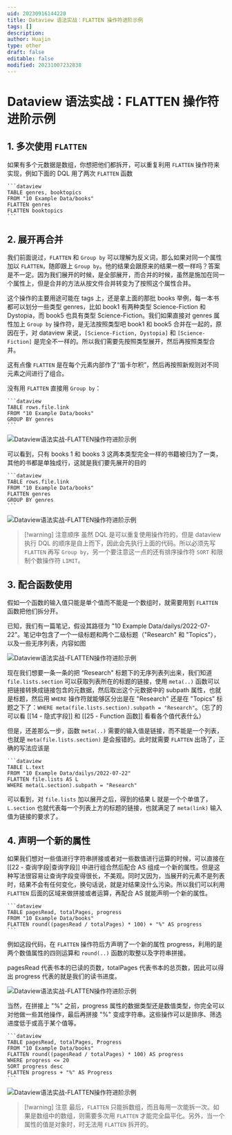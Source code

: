 ```yaml
---
uid: 20230916144220
title: Dataview 语法实战：FLATTEN 操作符进阶示例
tags: []
description: 
author: Huajin
type: other
draft: false
editable: false
modified: 20231007232838
---
```


# Dataview 语法实战：FLATTEN 操作符进阶示例

## 1. 多次使用 `FLATTEN`

如果有多个元数据是数组，你想把他们都拆开，可以重复利用 `FLATTEN` 操作符来实现，例如下面的 DQL 用了两次 `FLATTEN` 函数

`````示例代码
```dataview
TABLE genres, booktopics
FROM "10 Example Data/books"
FLATTEN genres
FLATTEN booktopics
```
`````

## 2. 展开再合并

我们前面说过，`FLATTEN` 和 `Group by` 可以理解为反义词，那么如果对同一个属性加以 `FLATTEN`，随即跟上 `Group by`。他的结果会跟原来的结果一模一样吗？答案是不一定。因为我们展开的时候，是全部展开，而合并的时候，虽然是施加在同一个属性上，但是合并的方法从按文件合并转变为了按照这个属性合并。

这个操作的主要用途可能在 tags 上，还是拿上面的那批 books 举例，每一本书都可以划分一些类型 genres，比如 book1 有两种类型 Science-Fiction 和 Dystopia，而 book5 也具有类型 Science-Fiction。我们如果直接对 genres 属性加上 `Group by` 操作符，是无法按照类型吧 book1 和 book5 合并在一起的，原因在于，对 dataview 来说，`[Science-Fiction, Dystopia]` 和 `[Science-Fiction]` 是完全不一样的。所以我们需要先按照类型展开，然后再按照类型合并。

这有点像 `FLATTEN` 是在每个元素内部作了“笛卡尔积”，然后再按照新规则对不同元素之间进行了组合。

没有用 `FLATTEN` 直接用 `Group by`：

`````示例代码
```dataview
TABLE rows.file.link
FROM "10 Example Data/books"
GROUP BY genres
```
`````

![Dataview语法实战-FLATTEN操作符进阶示例](https://cdn.pkmer.cn/images/Pasted%20image%2020230831205113.png!pkmer)

可以看到，只有 books 1 和 books 3 这两本类型完全一样的书籍被归为了一类，其他的书都是单独成行，这就是我们要先展开的目的

`````示例代码
```dataview
TABLE rows.file.link
FROM "10 Example Data/books"
FLATTEN genres
GROUP BY genres
```
`````

![Dataview语法实战-FLATTEN操作符进阶示例](https://cdn.pkmer.cn/images/Pasted%20image%2020230831205015.png!pkmer)

> [!warning] 注意顺序
> 虽然 DQL 是可以重复使用操作符的，但是 dataview 执行 DQL 的顺序是自上而下，因此会先执行上面的代码。所以必须先写 `FLATTEN` 再写 `Group by`，另一个要注意这一点的还有排序操作符 `SORT` 和限制个数操作符 `LIMIT`。

## 3. 配合函数使用

假如一个函数的输入值只能是单个值而不能是一个数组时，就需要用到 `FLATTEN` 函数把他们拆分开。

已知，我们有一篇笔记，假设其路径为 "10 Example Data/dailys/2022-07-22"。笔记中包含了一个一级标题和两个二级标题（"Research" 和 "Topics"），以及一些无序列表，内容如图

![Dataview语法实战-FLATTEN操作符进阶示例](https://cdn.pkmer.cn/images/Pasted%20image%2020230831213816.png!pkmer)

现在我们想要一条一条的把 “Research" 标题下的无序列表列出来，我们知道 `file.lists.section` 可以获取列表所在的标题的链接，使用 `meta(..)` 函数可以把链接转换成链接包含的元数据，然后取出这个元数据中的 subpath 属性，也就是标题，然后用 `WHERE` 操作符就能够区分出是在 "Research" 还是在 "Topics" 标题之下了：`WHERE meta(file.lists.section).subpath = "Research"`。（忘了的可以看 [[14 - 隐式字段]] 和 [[25 - Function 函数]] 看看各个值代表什么）

但是，还差那么一步，函数 `meta(..)` 需要的输入值是链接，而不能是一个列表，也就是 `meta(file.lists.section)` 是会报错的。此时就需要 `FLATTEN` 出场了，正确的写法应该是

`````示例代码
```dataview
TABLE L.text
FROM "10 Example Data/dailys/2022-07-22"
FLATTEN file.lists AS L
WHERE meta(L.section).subpath = "Research"
`````

可以看到，对 `file.lists` 加以展开之后，得到的结果 L 就是一个个单值了，`L.section` 也就代表每一个列表上方的标题的链接，也就满足了 `meta(link)` 输入值为链接的要求了。

## 4. 声明一个新的属性

如果我们想对一些值进行字符串拼接或者对一些数值进行运算的时候，可以直接在 [[22 - 查询字段|查询字段]] 中进行组合然后配合 AS 组成一个新的属性。但是这种写法很容易让查询字段变得很长，不美观。同时又因为，当展开的元素不是列表时，结果不会有任何变化，换句话说，就是对结果没什么污染。所以我们可以利用 `FLATTEN` 后面的区域来做拼接或者运算，再配合 AS 就能声明一个新的属性。

`````示例代码
```dataview
TABLE pagesRead, totalPages, progress
FROM "10 Example Data/books"
FLATTEN round((pagesRead / totalPages) * 100) + "%" AS progress
```
`````

例如这段代码，在 `FLATTEN` 操作符后方声明了一个新的属性 progress，利用的是两个数值属性的四则运算和 `round(..)` 函数的取整以及字符串拼接。

pagesRead 代表书本的已读的页数，totalPages 代表书本的总页数，因此可以得出 progress 代表的就是我们的读书进度。

![Dataview语法实战-FLATTEN操作符进阶示例](https://cdn.pkmer.cn/images/Pasted%20image%2020230831220019.png!pkmer)

当然，在拼接上 "%" 之前，progress 属性的数据类型还是数值类型，你完全可以对他做一些其他操作，最后再拼接 "%" 变成字符串。这些操作可以是排序、筛选进度低于或高于某个值等。

`````示例代码
```dataview
TABLE pagesRead, totalPages, Progress
FROM "10 Example Data/books"
FLATTEN round((pagesRead / totalPages) * 100) AS progress
WHERE progress <= 20
SORT progress desc
FLATTEN progress + "%" AS Progress
```
`````

![Dataview语法实战-FLATTEN操作符进阶示例](https://cdn.pkmer.cn/images/Pasted%20image%2020230831220642.png!pkmer)

> [!warning] 注意
> 最后，`FLATTEN` 只能拆数组，而且每用一次能拆一次。如果是数组中的数组，则需要多次用 `FLATTEN` 才能完全扁平化。另外，当一个属性的值是对象时，时无法用 `FLATTEN` 拆开的。